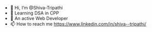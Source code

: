 - 👋 Hi, I’m @Shiva-Tripathi
- 👀 Learning DSA in CPP
- 🌱 An active Web Developer
- 📫 How to reach me https://www.linkedin.com/in/shiva--tripathi/

<!---
Shiva-Tripathi/Shiva-Tripathi is a ✨ special ✨ repository because its `README.md` (this file) appears on your GitHub profile.
You can click the Preview link to take a look at your changes.
--->
